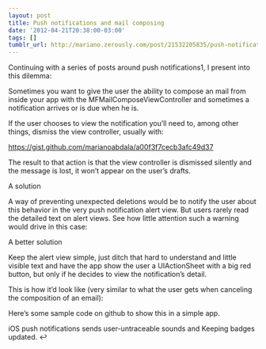 ```yaml
---
layout: post
title: Push notifications and mail composing
date: '2012-04-21T20:38:00-03:00'
tags: []
tumblr_url: http://mariano.zerously.com/post/21532205835/push-notifications-and-mail-composing
---
```

Continuing with a series of posts around push notifications1, I present into this dilemma:

Sometimes you want to give the user the ability to compose an mail from inside your app with the MFMailComposeViewController and sometimes a notification arrives or is due when he is.

If the user chooses to view the notification you’ll need to, among other things, dismiss the view controller, usually with:

https://gist.github.com/marianoabdala/a00f3f7cecb3afc49d37

The result to that action is that the view controller is dismissed silently and the message is lost, it won’t appear on the user’s drafts.

A solution

A way of preventing unexpected deletions would be to notify the user about this behavior in the very push notification alert view. But users rarely read the detailed text on alert views. See how little attention such a warning would drive in this case:



A better solution

Keep the alert view simple, just ditch that hard to understand and little visible text and have the app show the user a UIActionSheet with a big red button, but only if he decides to view the notification’s detail.

This is how it’d look like (very similar to what the user gets when canceling the composition of an email):



Here’s some sample code on github to show this in a simple app.



iOS push notifications sends user-untraceable sounds and Keeping badges updated. ↩


